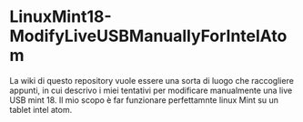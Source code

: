 # LinuxMint18-ModifyLiveUSBManuallyForIntelAtom
La wiki di questo repository vuole essere una sorta di luogo che raccogliere appunti, in cui descrivo i miei tentativi per modificare manualmente una live USB mint 18.
Il mio scopo è far funzionare perfettamnte linux Mint su un tablet intel atom.
